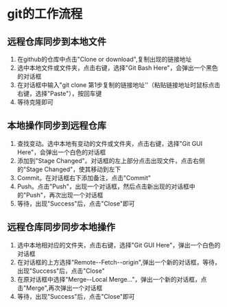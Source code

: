 ﻿# git的工作流程
##  远程仓库同步到本地文件
1.  在github的仓库中点击"Clone or download",复制出现的链接地址
2. 选中本地文件或文件夹，点击右键，选择"Git Bash Here"，会弹出一个黑色的对话框
3. 在对话框中输入"git clone 第1步复制的链接地址''（粘贴链接地址时鼠标点击右键，选择"Paste"），按回车键
4. 等待克隆即可
##  本地操作同步到远程仓库
1. 查找变动。选中本地有变动的文件或文件夹，点击右键，选择"Git GUI Here"，会弹出一个白色的对话框
2. 添加到"Stage Changed"。对话框的左上部分点击出现文件，点击右侧的"Stage Changed"，使其移动到左下
3. Commit。在对话框右下添加备注，点击"Commit"
4. Push。点击"Push"，出现一个对话框，然后点击新出现的对话框中的"Push"，再次出现一个对话框
5. 等待，出现"Success"后，点击"Close"即可
##  远程仓库同步同步本地操作
1. 选中本地相对应的文件夹，点击右键，选择"Git GUI Here"，弹出一个白色的对话框
2. 在对话框的上方选择"Remote--Fetch--origin",弹出一个新的对话框，等待，出现"Success"后，点击"Close"
3. 在原对话框中选择"Merge--Local Merge..."，弹出一个新的对话框，点击"Merge",再次弹出一个对话框
4. 等待，出现"Success"后，点击"Close"即可





 

